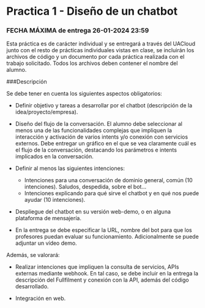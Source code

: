 # Practica 1 - Diseño de un chatbot

### FECHA MÁXIMA de entrega 26-01-2024 23:59

Esta práctica es de carácter individual y se entregará a través del UACloud junto con el resto de prácticas individuales vistas en clase, se incluirán los archivos de código y un documento por cada práctica realizada con el trabajo solicitado. Todos los archivos deben contener el nombre del alumno.

###Descripción

Se debe tener en cuenta los siguientes aspectos obligatorios:

- Definir objetivo y tareas a desarrollar por el chatbot (descripción de la idea/proyecto/empresa).

- Diseño del flujo de la conversación. El alumno debe seleccionar al menos una de las funcionalidades complejas que impliquen la interacción y activación de varios intents y/o conexión con servicios externos. Debe entregar un gráfico en el que se vea claramente cuál es el flujo de la conversación, destacando los parámetros e intents implicados en la conversación.

- Definir al menos las siguientes intenciones:

  - Intenciones para una conversación de dominio general, común (10 intenciones). Saludos, despedida, sobre el bot…
  - Intenciones explicando para qué sirve el chatbot y en qué nos puede ayudar (10 intenciones).

- Despliegue del chatbot en su versión web-demo, o en alguna plataforma de mensajería.

- En la entrega se debe especificar la URL, nombre del bot para que los profesores puedan evaluar su funcionamiento. Adicionalmente se puede adjuntar un vídeo demo.

Además, se valorará:

- Realizar intenciones que impliquen la consulta de servicios, APIs externas mediante webhook. En tal caso, se debe incluir en la entrega la descripción del Fullfilment y conexión con la API, además del código desarrollado.

- Integración en web.
